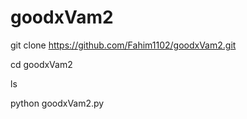 # goodxVam2
git clone https://github.com/Fahim1102/goodxVam2.git


cd goodxVam2


ls


python goodxVam2.py
